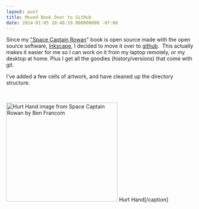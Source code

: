 ```yaml
---
layout: post
title: Moved Book Over to GitHub
date: 2014-01-05 10:48:19.000000000 -07:00
---
```

Since my <a title="Space Captain Rowan: My Open Book Project" href="http://www.benfrancom.com/space-captain-rowan-my-open-book-project/" target="_blank">"Space Captain Rowan</a>" book is open source made with the open source software, <a title="Inkscape Home Page" href="http://www.inkscape.org" target="_blank">Inkscape</a>, I decided to move it over to <a title="Github; Space Captain Rowan" href="https://github.com/bfrancom/space-captain-rowan" target="_blank">github</a>.  This actually makes it easier for me so I can work on it from my laptop remotely, or my desktop at home. Plus I get all the goodies (history/versions) that come with git.

I've added a few cells of artwork, and have cleaned up the directory structure.

&nbsp;

<a href="http://blog-bfrancom.rhcloud.com/wp-content/uploads/2014/01/HurtHandScreenshot.png"><img class="size-medium wp-image-716" alt="Hurt Hand image from Space Captain Rowan by Ben Francom" src="http://res.cloudinary.com/bfrancom/image/upload/h_266,w_300/v1399820279/HurtHandScreenshot_ammfxi.png" width="300" height="266" /></a> Hurt Hand[/caption]
